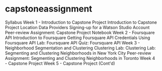 # capstoneassignment
Syllabus
Week 1 - Introduction to Capstone Project
Introduction to Capstone Project
Location Data Providers
Signing-up for a Watson Studio Account
Peer-review Assignment: Capstone Project Notebook
Week 2 - Foursquare API
Introduction to Foursquare
Getting Foursquare API Credentials
Using Foursquare API
Lab: Foursquare API
Quiz: Foursquare API
Week 3 - Neighborhood Segmentation and Clustering
Clustering
Lab: Clustering
Lab: Segmenting and Clustering Neighborhoods in New York City
Peer-review Assignment: Segmenting and Clustering Neighborhoods in Toronto
Week 4 - Capstone Project
Week 5 - Capstone Project (Cont'd)
